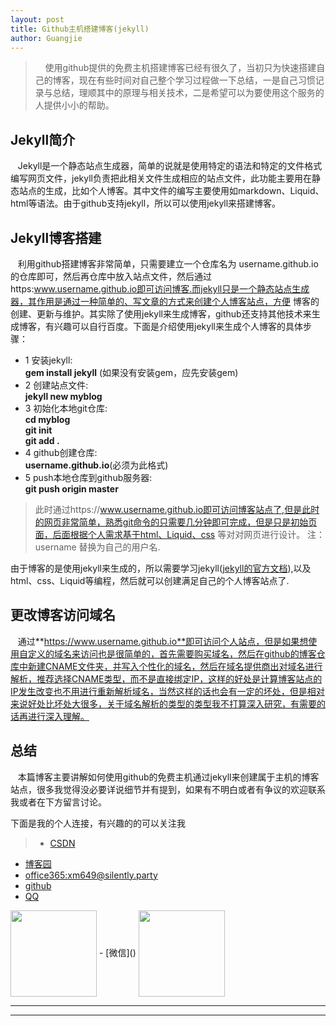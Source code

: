 ```yaml
---
layout: post
title: Github主机搭建博客(jekyll)
author: Guangjie
---
```


>&nbsp; &nbsp; 使用github提供的免费主机搭建博客已经有很久了，当初只为快速搭建自己的博客，现在有些时间对自己整个学习过程做一下总结，一是自己习惯记录与总结，理顺其中的原理与相关技术，二是希望可以为要使用这个服务的人提供小小的帮助。


## Jekyll简介
  &nbsp; &nbsp;Jekyll是一个静态站点生成器，简单的说就是使用特定的语法和特定的文件格式编写网页文件，jekyll负责把此相关文件生成相应的站点文件，此功能主要用在静态站点的生成，比如个人博客。其中文件的编写主要使用如markdown、Liquid、html等语法。由于github支持jekyll，所以可以使用jekyll来搭建博客。

## Jekyll博客搭建

 &nbsp; &nbsp;利用github搭建博客非常简单，只需要建立一个仓库名为 username.github.io的仓库即可，然后再仓库中放入站点文件，然后通过
  https:www.username.github.io即可访问博客.而jekyll只是一个静态站点生成器，其作用是通过一种简单的、写文章的方式来创建个人博客站点，方便
  博客的创建、更新与维护。其实除了使用jekyll来生成博客，github还支持其他技术来生成博客，有兴趣可以自行百度。下面是介绍使用jekyll来生成个人博客的具体步骤：
  - 1 安装jekyll:  
  **gem install jekyll** (如果没有安装gem，应先安装gem)
  - 2 创建站点文件:  
  **jekyll new myblog**
  - 3 初始化本地git仓库:  
  **cd myblog**  
  **git init**  
  **git add .**
  - 4 github创建仓库:  
  **username.github.io**(必须为此格式)
  - 5 push本地仓库到github服务器:  
  **git push origin master**
  >此时通过https://www.username.github.io即可访问博客站点了,但是此时的网页非常简单，熟悉git命令的只需要几分钟即可完成，但是只是初始页面，后面根据个人需求基于html、Liquid、css 等对对网页进行设计。
  >注：username 替换为自己的用户名.
  
 由于博客的是使用jekyll来生成的，所以需要学习jekyll([jekyll的官方文档](https://www.jekyll.com.cn/)),以及html、css、Liquid等编程，然后就可以创建满足自己的个人博客站点了.

## 更改博客访问域名
   
   &nbsp; &nbsp;通过**https://www.username.github.io**即可访问个人站点，但是如果想使用自定义的域名来访问也是很简单的，首先需要购买域名，然后在github的博客仓库中新建CNAME文件夹，并写入个性化的域名，然后在域名提供商出对域名进行解析，推荐选择CNAME类型，而不是直接绑定IP，这样的好处是计算博客站点的IP发生改变也不用进行重新解析域名，当然这样的话也会有一定的坏处，但是相对来说好处比坏处大很多，关于域名解析的类型的类型我不打算深入研究，有需要的话再进行深入理解。

## 总结
   &nbsp; &nbsp;本篇博客主要讲解如何使用github的免费主机通过jekyll来创建属于主机的博客站点，很多我觉得没必要详说细节并有提到，如果有不明白或者有争议的欢迎联系我或者在下方留言讨论。

下面是我的个人连接，有兴趣的的可以关注我
> - [CSDN](http://blog.csdn.net/wgj13718925364)
 - [博客园](http://www.cnblogs.com/wangguangjie/)
 - [office365:xm649@silently.party](https://www.office.com/1/?auth=2&home=1&from=ShellLogo)
 - [github](https://github.com/wangguangjie)
 - [QQ]()
 <img src="http://ovy9gem9a.bkt.clouddn.com/HIT/QQ.png" class="qq-picture" width="138" align="center">
 - [微信]()
  <img src="http://ovy9gem9a.bkt.clouddn.com/HIT/weixin.png" class="weixin-picture" width="138" align="center">

  -----------------
  --------------------